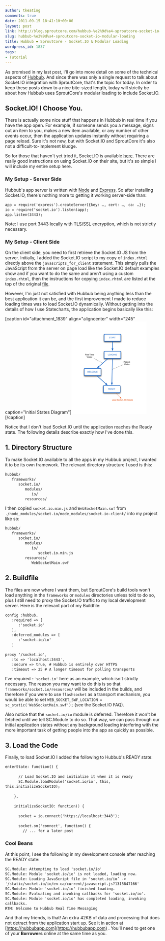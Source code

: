 ```yaml
---
author: tkeating
comments: true
date: 2011-09-15 18:41:10+00:00
layout: post
link: http://blog.sproutcore.com/hubbub-%e2%9d%a4-sproutcore-socket-io-modular-loading/
slug: hubbub-%e2%9d%a4-sproutcore-socket-io-modular-loading
title: Hubbub ❤ SproutCore - Socket.IO & Modular Loading
wordpress_id: 1837
tags:
- Tutorial
---
```


As promised in my last post, I'll go into more detail on some of the technical aspects of [Hubbub](https://hubbubapp.com). And since there was only a single request to talk about Socket.IO integration with SproutCore, that's the topic for today. In order to keep these posts down to a nice bite-sized length, today will strictly be about how Hubbub uses SproutCore's modular loading to include Socket.IO.



## Socket.IO! I Choose You.



There is actually some nice stuff that happens in Hubbub in real time if you have the app open. For example, if someone sends you a message, signs out an item to you, makes a new item available, or any number of other events occur, then the application updates instantly without requiring a page reload. Sure it's not new, but with Socket.IO and SproutCore it's also not a difficult-to-implement kludge.

So for those that haven't yet tried it, Socket.IO is available [here](http://socket.io/). There are really good instructions on using Socket.IO on their site, but it's so simple I will include my entire setup here.



### My Setup - Server Side



Hubbub's app server is written with [Node](http://nodejs.org/) and [Express](http://expressjs.com/). So after installing Socket.IO, there's nothing more to getting it working server-side than:



    app = require('express').createServer({key: …, cert: …, ca: …});
    io = require('socket.io').listen(app);
    app.listen(3443);



Note: I use port 3443 locally with TLS/SSL encryption, which is not strictly necessary.<!-- more -->



### My Setup - Client Side



On the client side, you need to first retrieve the Socket.IO JS from the server. Initially, I added the Socket.IO script to my copy of `index.rhtml` directly above the `javascripts_for_client` statement. This simply pulls the JavaScript from the server on page load like the Socket.IO default examples show and if you want to do the same and aren't using a custom `index.rhtml`, then the instructions for copying `index.rhtml` are listed at the top of the original [file](https://github.com/sproutcore/sproutcore/blob/master/lib/index.rhtml).

However, I'm just not satisfied with Hubbub being anything less than the best application it can be, and the first improvement I made to reduce loading times was to load Socket.IO dynamically. Without getting into the details of how I use Statecharts, the application begins basically like this:

[caption id="attachment_1839" align="aligncenter" width="245" caption="Initial States Diagram"][![](/img/hubbub-initial-states-diagram-2-245x300.png)](/img/hubbub-initial-states-diagram-2.png)[/caption]

Notice that I don't load Socket.IO until the application reaches the Ready state. The following details describe exactly how I've done this.



## 1. Directory Structure



To make Socket.IO available to all the apps in my Hubbub project, I wanted it to be its own framework. The relevant directory structure I used is this:



    hubbub/
       frameworks/
          socket.io/
             modules/
                io/
             resources/



I then copied `socket.io.min.js` and `WebSocketMain.swf` from `./node_modules/socket.io/node_modules/socket.io-client/` into my project like so:



    hubbub/
       frameworks/
          socket.io/
             modules/
                io/
                   socket.io.min.js
             resources/
                WebSocketMain.swf





## 2. Buildfile



The files are now where I want them, but SproutCore's build tools won't load anything in the `frameworks` or `modules` directories unless told to do so, plus I still need to proxy the Socket.IO traffic to my local development server. Here is the relevant part of my Buildfile:



    config :hubbub,
       :required => [
          :'socket.io'
       ],
       :deferred_modules => [
          :'socket.io/io'
       ]

    proxy '/socket.io',
       :to => 'localhost:3443',
       :secure => true, # Hubbub is entirely over HTTPS
       :timeout => 25 # A longer timeout for polling transports



I've required `:'socket.io'` here as an example, which isn't strictly necessary. The reason you may want to do this is so that `frameworks/socket.io/resources/` will be included in the builds, and therefore if you were to use `flashsocket` as a transport mechanism, you would be able to set `WEB_SOCKET_SWF_LOCATION = sc_static('WebSocketMain.swf');` (see the Socket.IO FAQ).

Also notice that the `socket.io/io` module is deferred. Therefore it won't be fetched until we tell SC.Module to do so. That way, we can pass through our initial application states without any background loading interfering with the more important task of getting people into the app as quickly as possible.



## 3. Load the Code



Finally, to load Socket.IO I added the following to Hubbub's READY state:



    enterState: function() {

          // Load Socket.IO and initialize it when it is ready
          SC.Module.loadModule('socket.io/io', this, this.initializeSocketIO);

        },

        initializeSocketIO: function() {

          socket = io.connect('https://localhost:3443');

          socket.on('connect', function() {
            // ... for a later post





### Cool Beans



At this point, I see the following in my development console after reaching the READY state:



    SC.Module: Attempting to load 'socket.io/io'
    SC.Module: Module 'socket.io/io' is not loaded, loading now.
    SC.Module: Loading JavaScript file in 'socket.io/io’ -> '/static/socket.io/io/en-ca/current/javascript.js?1315847166'
    SC.Module: Module 'socket.io/io' finished loading.
    SC.Module: Evaluating and invoking callbacks for 'socket.io/io'.
    SC.Module: Module 'socket.io/io' has completed loading, invoking callbacks.
    RTM: Welcome to Hubbub Real Time Messaging



And that my friends, is that! An extra 42KB of data and processing that does not detract from the application start up. See it in action at [https://hubbubapp.com](https://hubbubapp.com) . You'll need to get one of your **Borrowers** online at the same time as you.
